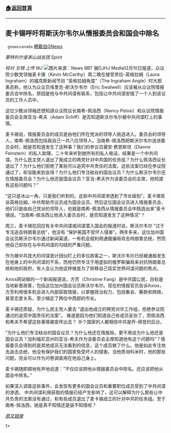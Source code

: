 ###  [:house:返回首頁](https://github.com/ourhimalayas/txt)
---

## 麦卡锡呼吁将斯沃尔韦尔从情报委员会和国会中除名
` gnewscanada` [轉載自GNews](https://gnews.org/zh-hans/639816/)

*蒙特利尔皇家山战友团 Spirit*

*校对 文锦 上传 WJ*
![]()![](https://gnews-media-offload.s3.amazonaws.com/wp-content/uploads/2020/12/11154036/Mc.jpg)图片来源：News BBT
据DJHJ Media12月10日报道，众议院少数党领袖麦卡锡（Kevin McCarthy）周二晚在接受劳拉-英格拉姆（Laura Ingraham）的福克斯新闻节目 “英格拉姆角度”（The Ingraham Angle）时大胆表态称，他认为众议员埃里克-斯沃尔韦尔（Eric Swalwell）应该被从众议院情报委员会中除名，原因是他与中共间谍有联系，包括让中共间谍安插了一个人到该议员的工作人员中。

这位少数派领袖还想知道众议院议长南希-佩洛西（Nancy Pelosi）和众议院情报委员会主席亚当-希夫（Adam Schiff）是否知道斯沃尔韦尔被中共间谍盯上的事情。

麦卡锡说，情报委员会的成员是由他们所在党派的领导人挑选进入。委员会的领导人，南希-佩洛西包括我自己一共八位领导人。当南希-佩洛西把斯沃尔韦尔送进委员会时，她是否知道发生了这种事？我们的参议员黛安·费恩斯坦（Dianne Feinstein）的私人助理，二十年来听到她所有的私人电话，结果是一个中共间谍。为什么民主党人退出了我成立的两党针对中共国的任务组？为什么佩洛西议长退出了？为什么他们拒绝了某些可以追究中共责任的法案，这些法案已经在参议院通过了，却没能来到会场？为什么他们专注硅谷的国会议员？为什么斯沃尔韦尔还在情报委员会？为什么他还是国会议员？亚当-希夫作为该委员会的主席，他知道有这些问题吗？”

“这只是冰山一角，只是我们听到的。这些中共间谍渗透到了市长级别”。麦卡锡告诉英格拉姆。中共帮助市议员成为国会议员，然后这位国会议员进入情报委员会，他们只是由自己党派的领导人，也就是南希-佩洛西从情报委员会中挑选出来“麦卡锡说。“当南希-佩洛西让他进入委员会时，是否知道发生了这种情况“？

周三，麦卡锡在回应有关中共间谍或间谍潜入国会的报道时说，斯沃尔韦尔 “过于专注追击特朗普总统”，他没有 “保护美国不受坏人侵害”。两年多来，这位加州国会议员斯沃尔韦尔通过新闻渠道，一有机会就利用通俄骗局攻击特朗普总统，然而他自己却存在与中共间谍的勾结的严重问题。

作为被中共庞大的间谍诡计团伙盯上的多位政客之一，斯沃尔韦尔已经被通报发生在他身上的中共间谍的干系，而他仍然专注于用虚拟的俄罗斯骗局来对抗特朗普总统和他的政府，有人会认为他这样做是为了转移自己现实世界间谍问题的焦点。

Axios网站做的一个新闻报道说，方芳（Christine Fang）是中共国公民，目标是当地新晋政客，包括这位加州国会议员斯沃尔韦尔。现在的情报官员告诉Axios，方芳利用很多机会进入内部获取情报，以掌握政治权力，包括集会、筹款和网络，甚至恋爱关系，至少搞定了两位中西部的市长。

麦卡锡还质疑，为什么民主党人要去 “退出他成立的两党对华工作组，拒绝参议院通过的追究中国责任的法案”。 难道是因为他们知道自己有成员妥协了，而佩洛西和希夫不希望这些事情被宣传出去？ 半个国家的人都相信中共是乔-拜登的后台。

“为什么他们专注硅谷的国会议员？为什么他还在情报局，更不用说为什么他还是国会议员？加利福尼亚州的亚当-希夫作为该委员会主席知道他有这个问题吗“？情报委员会得到的是其他成员无法看到的信息，这个成员做了什么。他是如此专注地去追击总统，他没有保护我们的国家免受坏人的侵害。当他质询科米时，他的那些问题，完全可以作为问卷调查用在他自己身上。

麦卡锡随即掷地有声地说道：”不仅应该把他从情报委员会中除名。还应该把他从国会中除名。”

如果深入调查这些事件，会发现有更多的国会议员和重要职位成员受到了中共间谍的渗透。 中共间谍利用获取的情报已经产生影响了，这可以解释为什么那些让中共负责的法案没有通过，和有些成员退出了麦卡锡成立的针对中共的任务组。至于南希-佩洛西，她是真不知情还是装不知情呢？

*[原文链接](https://djhjmedia.com/rich/mccarthy-on-swalwell-not-only-should-he-be-removed-from-intel-committee-he-should-be-removed-from-congress-as-well/)*

1+
